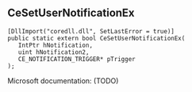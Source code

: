 ## CeSetUserNotificationEx

```
[DllImport("coredll.dll", SetLastError = true)]
public static extern bool CeSetUserNotificationEx(
   IntPtr hNotification,
   uint hNotification2,
   CE_NOTIFICATION_TRIGGER* pTrigger
);
```

Microsoft documentation: (TODO)

